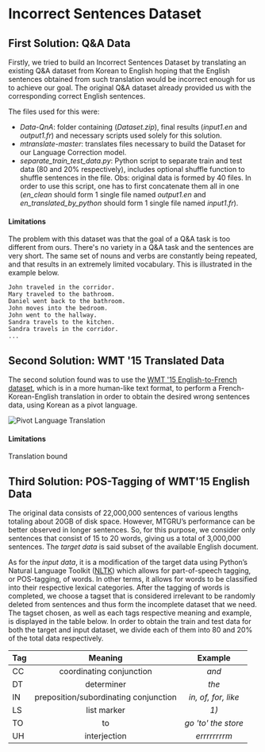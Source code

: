 
# Incorrect Sentences Dataset

## First Solution: Q&A Data
Firstly, we tried to build an Incorrect Sentences Dataset by translating an existing Q&A dataset from Korean to English hoping that the English sentences obtained from such translation would be incorrect enough for us to achieve our goal. The original Q&A dataset already provided us with the corresponding correct English sentences.

The files used for this were:
* *Data-QnA*: folder containing (*Dataset.zip*), final results (*input1.en* and *output1.fr*) and necessary scripts used solely for this solution.
* *mtranslate-master*: translates files necessary to build the Dataset for our Language Correction model.
* *separate_train_test_data.py*: Python script to separate train and test data (80 and 20% respectively), includes optional shuffle function to shuffle sentences in the file. Obs: original data is formed by 40 files. In order to use this script, one has to first concatenate them all in one (*en_clean* should form 1 single file named *output1.en* and *en_translated_by_python* should form 1 single file named *input1.fr*).


#### Limitations
The problem with this dataset was that the goal of a Q&A task is too different from ours. There's no variety in a Q&A task and the sentences are very short. The same set of nouns and verbs are constantly being repeated, and that results in an extremely limited vocabulary. This is illustrated in the example below.

```
John traveled in the corridor.
Mary traveled to the bathroom.
Daniel went back to the bathroom.
John moves into the bedroom.
John went to the hallway.
Sandra travels to the kitchen.
Sandra travels in the corridor.
...
```

## Second Solution: WMT '15 Translated Data
The second solution found was to use the [WMT '15 English-to-French dataset](http://www.statmt.org/wmt15/translation-task.html), which is in a more human-like text format, to perform a French-Korean-English translation in order to obtain the desired wrong sentences data, using Korean as a pivot language.

![Pivot Language Translation](https://github.com/gcunhase/LanguageCorrection/blob/master/images/translationPivotLanguage.png "Pivot Language Translation")


#### Limitations
Translation bound


## Third Solution: POS-Tagging of WMT'15 English Data
The original data consists of 22,000,000 sentences of various lengths totaling about 20GB of disk space. However, MTGRU’s performance can be better observed in longer sentences. So, for this purpose, we consider only sentences that consist of 15 to 20 words, giving us a total of 3,000,000 sentences. The *target data* is said subset of the available English document.

As for the *input data*, it is a modification of the target data using Python’s Natural Language Toolkit ([NLTK](http://www.nltk.org/)) which allows for part-of-speech tagging, or POS-tagging, of words. In other terms, it allows for words to be classified into their respective lexical categories. After the tagging of words is completed, we choose a tagset that is considered irrelevant to be randomly deleted from sentences and thus form the incomplete dataset that we need. The tagset chosen, as well as each tags respective meaning and example, is displayed in the table below. In order to obtain the train and test data for both the target and input dataset, we divide each of them into 80 and 20% of the total data respectively.

<center>

| Tag        | Meaning           | Example  |
| ------------- |:-------------:|:-----:|
| CC | coordinating conjunction | *and* |
| DT | determiner | *the* |
| IN | preposition/subordinating conjunction | *in, of, for, like* |
| LS | list marker | *1)* |
| TO | to	| *go 'to' the store* |
| UH | interjection | *errrrrrrrm* |

</center>

